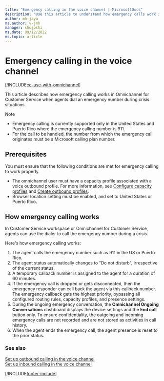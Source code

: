 ```yaml
---
title: "Emergency calling in the voice channel | MicrosoftDocs"
description: "Use this article to understand how emergency calls work in the voice channel of Omnichannel for Customer Service."
author: mh-jaya
ms.author: v-jmh
manager: shujoshi
ms.date: 09/12/2022
ms.topic: article
---
```


# Emergency calling in the voice channel

[!INCLUDE[cc-use-with-omnichannel](../includes/cc-use-with-omnichannel.md)]

This article describes how emergency calling works in Omnichannel for Customer Service when agents dial an emergency number during crisis situations.

> [!NOTE]
>
> - Emergency calling is currently supported only in the United States and Puerto Rico where the emergency calling number is 911.
> - For the call to be handled, the number from which the emergency call originates must be a Microsoft calling plan number.

## Prerequisites

You must ensure that the following conditions are met for emergency calling to work properly.

- The omnichannel user must have a capacity profile associated with a voice outbound profile. For more information, see [Configure capacity profiles](voice-channel-outbound-calling.md#configure-capacity-profiles-and-assign-users) and [Create outbound profiles](voice-channel-outbound-calling.md#create-outbound-profiles).
- Browser location setting must be enabled, and set to United States or Puerto Rico.

## How emergency calling works

In Customer Service workspace or Omnichannel for Customer Service, agents can use the dialer to call the emergency number during a crisis.

Here's how emergency calling works:

1. The agent calls the emergency number such as 911 in the US or Puerto Rico.
1. The agent status automatically changes to "Do not disturb", irrespective of the current status.
1. A temporary callback number is assigned to the agent for a duration of 60 minutes. 
1. If the emergency call is dropped or gets disconnected, then the emergency responder can call back the agent via this callback number. The emergency callback gets the highest priority, bypassing all configured routing rules, capacity profiles, and presence settings.
1. During the ongoing emergency conversation, the **Omnichannel Ongoing Conversations** dashboard displays the device settings and the **End call** button only. To ensure confidentiality, the outgoing and incoming emergency calls are not recorded and are not stored as activities in call history.
1. When the agent ends the emergency call, the agent presence is reset to the prior status.

### See also

[Set up outbound calling in the voice channel](voice-channel-outbound-calling.md)  
[Set up inbound calling in the voice channel](voice-channel-inbound-calling.md)  

[!INCLUDE[footer-include](../includes/footer-banner.md)]
